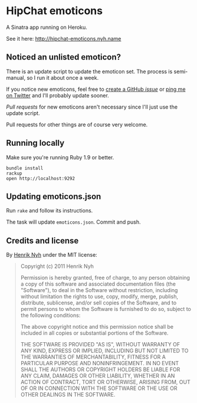# HipChat emoticons

A Sinatra app running on Heroku.

See it here: <http://hipchat-emoticons.nyh.name>

## Noticed an unlisted emoticon?

There is an update script to update the emoticon set. The process is semi-manual, so I run it about once a week.

If you notice new emoticons, feel free to [create a GitHub *issue*](https://github.com/henrik/hipchat-emoticons/issues/new) or [ping me on Twitter](http://twitter.com/henrik) and I'll probably update sooner.

*Pull requests* for new emoticons aren't necessary since I'll just use the update script.

Pull requests for other things are of course very welcome.


## Running locally

Make sure you're running Ruby 1.9 or better.

    bundle install
    rackup
    open http://localhost:9292


## Updating emoticons.json

Run `rake` and follow its instructions.

The task will update `emoticons.json`. Commit and push.


## Credits and license

By [Henrik Nyh](http://henrik.nyh.se/) under the MIT license:

>  Copyright (c) 2011 Henrik Nyh
>
>  Permission is hereby granted, free of charge, to any person obtaining a copy
>  of this software and associated documentation files (the "Software"), to deal
>  in the Software without restriction, including without limitation the rights
>  to use, copy, modify, merge, publish, distribute, sublicense, and/or sell
>  copies of the Software, and to permit persons to whom the Software is
>  furnished to do so, subject to the following conditions:
>
>  The above copyright notice and this permission notice shall be included in
>  all copies or substantial portions of the Software.
>
>  THE SOFTWARE IS PROVIDED "AS IS", WITHOUT WARRANTY OF ANY KIND, EXPRESS OR
>  IMPLIED, INCLUDING BUT NOT LIMITED TO THE WARRANTIES OF MERCHANTABILITY,
>  FITNESS FOR A PARTICULAR PURPOSE AND NONINFRINGEMENT. IN NO EVENT SHALL THE
>  AUTHORS OR COPYRIGHT HOLDERS BE LIABLE FOR ANY CLAIM, DAMAGES OR OTHER
>  LIABILITY, WHETHER IN AN ACTION OF CONTRACT, TORT OR OTHERWISE, ARISING FROM,
>  OUT OF OR IN CONNECTION WITH THE SOFTWARE OR THE USE OR OTHER DEALINGS IN
>  THE SOFTWARE.
